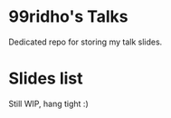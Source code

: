 # 99ridho's Talks

Dedicated repo for storing my talk slides.

# Slides list

Still WIP, hang tight :)

